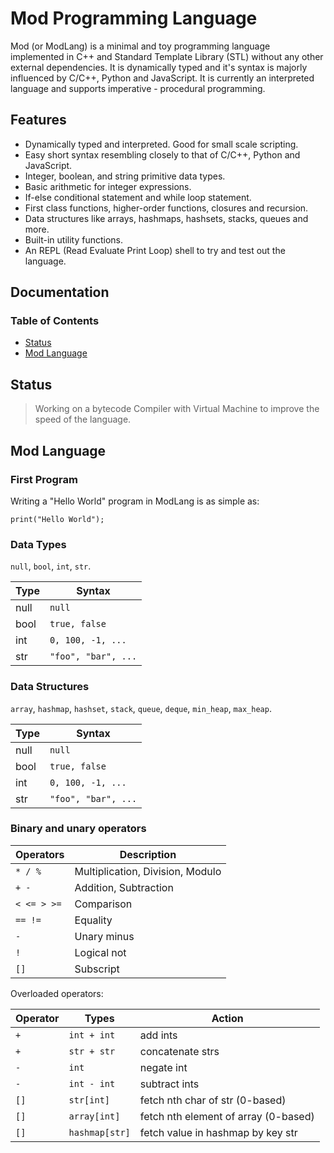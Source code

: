 # Mod Programming Language

Mod (or ModLang) is a minimal and toy programming language implemented in C++ and Standard Template Library (STL) without any other external dependencies. It is dynamically typed and it's syntax is majorly influenced by C/C++, Python and JavaScript. It is currently an interpreted language and supports imperative - procedural programming.

## Features
- Dynamically typed and interpreted. Good for small scale scripting.
- Easy short syntax resembling closely to that of C/C++, Python and JavaScript.
- Integer, boolean, and string primitive data types.
- Basic arithmetic for integer expressions.
- If-else conditional statement and while loop statement.
- First class functions, higher-order functions, closures and recursion.
- Data structures like arrays, hashmaps, hashsets, stacks, queues and more.
- Built-in utility functions.
- An REPL (Read Evaluate Print Loop) shell to try and test out the language.

## Documentation
### Table of Contents
* [Status](#status)
* [Mod Language](#mod-language)

## Status
> Working on a bytecode Compiler with Virtual Machine to improve the speed of the language.

## Mod Language

### First Program
Writing a "Hello World" program in ModLang is as simple as:
```
print("Hello World");
```

### Data Types
`null`, `bool`, `int`, `str`. 

Type      | Syntax                                       
--------- | -------------------
null      | `null`                                      
bool      | `true, false`                                
int       | `0, 100, -1, ...`                            
str       | `"foo", "bar", ...`                          

### Data Structures
`array`, `hashmap`, `hashset`, `stack`, `queue`, `deque`, `min_heap`, `max_heap`.

Type      | Syntax                                       
--------- | -------------------
null      | `null`                                      
bool      | `true, false`                                
int       | `0, 100, -1, ...`                            
str       | `"foo", "bar", ...`

### Binary and unary operators

Operators      | Description
-------------- | -----------
`* / %`        | Multiplication, Division, Modulo
`+ -`          | Addition, Subtraction
`< <= > >=`    | Comparison
`== !=`        | Equality
`-`            | Unary minus
`!`            | Logical not
`[]`           | Subscript

Overloaded operators: 

Operator   | Types           | Action
---------- | --------------- | ------
`+`        | `int + int`     | add ints
`+`        | `str + str`     | concatenate strs
`-`        | `int`           | negate int
`-`        | `int - int`     | subtract ints
`[]`       | `str[int]`      | fetch nth char of str (0-based)
`[]`       | `array[int]`    | fetch nth element of array (0-based)
`[]`       | `hashmap[str]`  | fetch value in hashmap by key str
